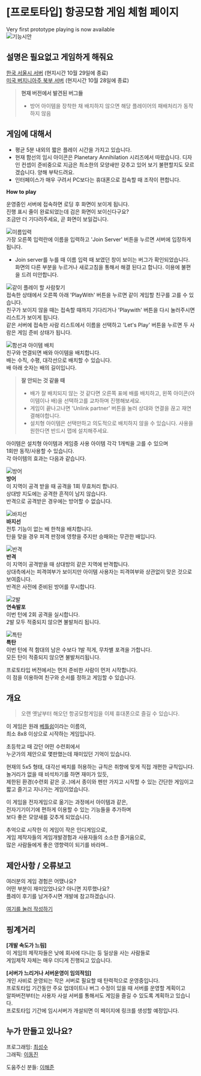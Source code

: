 # [프로토타입] 항공모함 게임 체험 페이지
Very first prototype playing is now available  
![기능시안](./data/Screenshot_2020-10-14_152834.png)  

## 설명은 필요없고 게임하게 해줘요
[한국 서울시 서버](http://3.35.210.70) (현지시간 10월 29일에 종료)  
[미국 버지니아주 북부 서버](http://34.207.166.150) (현지시간 10월 28일에 종료)

> **현재 버전에서 발견된 버그들**  
> * 방어 아이템을 장착한 채 배치하지 않으면 해당 플레이어의 패배처리가 동작하지 않음  

## 게임에 대해서
* 평균 5분 내외의 짧은 플레이 시간을 가지고 있습니다.
* 현재 함선의 임시 아이콘은 Planetary Annihilation 시리즈에서 따왔습니다. 디자인 컨셉이 준비중으로 지금은 최소한의 모양새만 갖추고 있어 보기 불편할지도 모르겠습니다. 양해 부탁드려요.
* 인터페이스가 매우 구려서 PC보다는 휴대폰으로 접속할 때 조작이 편합니다.

**How to play**

운영중인 서버에 접속하면 로딩 후 화면이 보이게 됩니다.  
진행 표시 줄이 완료되었는데 검은 화면이 보이신다구요?  
조금만 더 기다려주세요, 곧 화면이 보일겁니다.

![이름입력](data/스크린샷,%202020-10-15%2019-05-23.png)  
가장 오른쪽 입력란에 이름을 입력하고 'Join Server' 버튼을 누르면 서버에 입장하게 됩니다.  

* Join server를 누를 때 이름 입력 때 보였던 창이 보이는 버그가 확인되었습니다. 화면의 다른 부분을 누르거나 새로고침을 통해서 해결 된다고 합니다. 이용에 불편을 드려 미안합니다.

![같이 플레이 할 사람찾기](data/스크린샷,%202020-10-15%2019-19-42.png)  
접속한 상태에서 오른쪽 아래 'PlayWith' 버튼을 누르면 같이 게임할 친구를 고를 수 있습니다.  
친구가 보이지 않을 때는 접속할 때까지 기다리거나 'Playwith' 버튼을 다시 눌러주시면 리스트가 보이게 됩니다.  
같은 서버에 접속한 사람 리스트에서 이름을 선택하고 'Let's Play' 버튼을 누르면 두 사람은 게임 준비 상태가 됩니다.

![함선과 아이템 배치](./data/0388.gif)  
친구와 연결되면 배와 아이템을 배치합니다.  
배는 수직, 수평, 대각선으로 배치할 수 있습니다.  
배 아래 숫자는 배의 길이입니다.

> **잘 안되는 것 같을 때**  
> * 배가 잘 배치되지 않는 것 같다면 오른쪽 표에 배를 배치하고, 왼쪽 아이콘(아이템이나 배)을 선택하고를 교차하며 진행해보세요.  
> * 게임이 끝나고나면 'Unlink partner' 버튼을 눌러 상대와 연결을 끊고 재연결해야합니다.  
> * 설치형 아이템은 선택만하고 의도적으로 배치하지 않을 수 있습니다. 사용을 원한다면 반드시 맵에 설치해주세요.

아이템은 설치형 아이템과 게임중 사용 아이템 각각 1개씩을 고를 수 있으며  
1회만 동작/사용할 수 있습니다.  
각 아이템의 효과는 다음과 같습니다.

![방어](data/defense.svg)  
**방어**  
이 지역이 공격 받을 때 공격을 1회 무효처리 합니다.  
상대방 지도에는 공격한 흔적이 남지 않습니다.  
반격으로 공격받은 경우에는 방어할 수 없습니다.

![바지선](data/fake.svg)  
**바지선**  
전투 기능이 없는 배 한척을 배치합니다.  
탄을 맞을 경우 피격 판정에 영향을 주지만 승패와는 무관한 배입니다.

![반격](data/reflect.svg)  
**반격**  
이 지역이 공격받을 때 상대방의 같은 지역에 반격합니다.  
상대측에서는 피격여부가 보이지만
아이템 사용자는 피격여부와 상관없이 맞은 것으로 보여줍니다.  
반격은 사전에 준비된 방어를 무시합니다.

![2발](data/double.svg)  
**연속발포**  
이번 턴에 2회 공격을 실시합니다.  
2발 모두 적중되지 않으면 불발처리 됩니다.

![특탄](data/special.svg)  
**특탄**  
이번 턴에 적 함대의 남은 수보다 1발 적게, 무차별 포격을 가합니다.  
모든 탄이 적중되지 않으면 불발처리됩니다.

프로토타입 버전에서는 먼저 준비한 사람이 먼저 시작합니다.  
이 점을 이용하여 친구와 순서를 정하고 게임할 수 있습니다.

## 개요
> 오랜 옛날부터 해오던 항공모함게임을 이제 휴대폰으로 즐길 수 있습니다.  

이 게임은 원래 [베틀쉽](http://en.battleship-game.org/)이라는 이름의,  
최소 8x8 이상으로 시작하는 게임입니다.

초등학교 때 갔던 어떤 수련회에서  
누군가의 제안으로 몇판했는데 재미있던 기억이 있습니다.

현재의 5x5 형태, 대각선 배치를 허용하는 규칙은 취향에 맞게 직접 개편한 규칙입니다.  
놀거리가 없을 때 비석차기를 하면 재미가 있듯,  
제한된 환경(수련회 같은 곳..)에서 종이와 펜만 가지고 시작할 수 있는 간단한 게임이고 짧고 즐기고 지나가는 게임이었습니다.

이 게임을 전자게임으로 옮기는 과정에서 아이템과 같은,  
전자기기이기에 편하게 이용할 수 있는 기능들을 추가하며  
보다 좋은 모양새를 갖추게 되었습니다.

추억으로 시작한 이 게임이 작은 인디게임으로,  
게임 제작자들의 게임개발경험과 사용자들의 소소한 즐거움으로,  
많은 사람들에게 좋은 영향력이 되기를 바라며..

## 제안사항 / 오류보고
여러분의 게임 경험은 어땠나요?  
어떤 부분이 재미있었나요? 아니면 지루했나요?  
플레이 후기를 남겨주시면 개발에 참고하겠습니다.  

[여기를 눌러 작성하기](https://is2you2.github.io/suggestion/)

## 핑계거리
**[개발 속도가 느림]**  
이 게임의 제작자들은 낮에 회사에 다니는 등 일상을 사는 사람들로  
게임제작 자체는 매우 더디게 진행되고 있습니다.  

**[서버가 느리거나 서버운영이 임의적임]**  
개인 사비로 운영되는 작은 서버로 필요할 때 탄력적으로 운영중입니다.  
프로토타입 기간동안 주요 업데이트나 버그 수정이 있을 때 서버를 운영할 계획이고  
알파버전부터는 사용자 사설 서버를 통해서도 게임을 즐길 수 있도록 계획하고 있습니다.  
프로토타입 기간에 임시서버가 개설되면 이 페이지에 링크를 생성할 예정입니다.

## 누가 만들고 있나요?
프로그래밍: [최성수](https://is2you2.github.io/)  
그래픽: [이동진](https://www.artstation.com/asjffdlasfj)  

도움주신 분들: [이해준](https://itholic.github.io/)